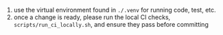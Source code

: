 1. use the virtual environment found in `./.venv` for running code, test, etc.
2. once a change is ready, please run the local CI checks, `scripts/run_ci_locally.sh`, and ensure they pass before committing
